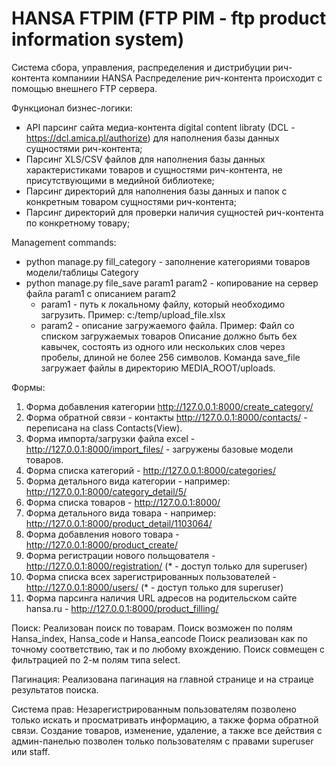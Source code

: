 # HANSA FTPIM (FTP PIM - ftp product information system)

Система сбора, управления, распределения и дистрибуции рич-контента компаниии HANSA
Распределение рич-контента происходит с помощью внешнего FTP сервера.

Функционал бизнес-логики:
- API парсинг сайта медиа-контента digital content libraty (DCL - https://dcl.amica.pl/authorize) для наполнения базы данных сущностями рич-контента;
- Парсинг XLS/CSV файлов для наполнения базы данных характеристиками товаров и сущностями рич-контента, не присутствующими в медийной библиотеке;
- Парсинг директорий для наполнения базы данных и папок с конкретным товаром сущностями рич-контента;
- Парсинг директорий для проверки наличия сущностей рич-контента по конкретному товару;


Management commands:
- python manage.py fill_category - заполнение категориями товаров модели/таблицы Category
- python manage.py file_save param1 param2 - копирование на сервер файла param1 с описанием param2
	- param1 - путь к локальному файлу, который необходимо загрузить. Пример: с:/temp/upload_file.xlsx
	- param2 - описание загружаемого файла. Пример: Файл со списком загружаемых товаров
			   Описание должно быть бех кавычек, состоять из одного или нескольких слов через пробелы, длиной не более 256 символов.
	Команда save_file загружает файлы в директорию MEDIA_ROOT/uploads.
	
Формы:
1. Форма добавления категории http://127.0.0.1:8000/create_category/
2. Форма обратной связи - контакты http://127.0.0.1:8000/contacts/ - переписана на class Contacts(View).
3. Форма импорта/загрузки файла excel - http://127.0.0.1:8000/import_files/ - загружены базовые модели товаров.
4. Форма списка категорий - http://127.0.0.1:8000/categories/
5. Форма детального вида категории - например: http://127.0.0.1:8000/category_detail/5/
6. Форма списка товаров - http://127.0.0.1:8000/
7. Форма детального вида товара - например: http://127.0.0.1:8000/product_detail/1103064/
8. Форма добавления нового товара - http://127.0.0.1:8000/product_create/
9. Форма регистрации нового польщователя - http://127.0.0.1:8000/registration/ (* - доступ только для superuser)
10. Форма списка всех зарегистрированных пользователей - http://127.0.0.1:8000/users/ (* - доступ только для superuser)
11. Форма парсинга наличия URL адресов на родительском сайте hansa.ru - http://127.0.0.1:8000/product_filling/

Поиск:
Реализован поиск по товарам. Поиск возможен по полям Hansa_index, Hansa_code и Hansa_eancode
Поиск реализован как по точному соответствию, так и по любому вхождению.
Поиск совмещен с фильтрацией по 2-м полям типа select.

Пагинация:
Реализована пагинация на главной странице и на страице результатов поиска.

Система прав:
Незарегистрированным пользователям позволено только искать и просматривать информацию, а также 
форма обратной связи. Создание товаров, изменение, удаление, а также все действия с админ-панелью 
позволен только пользователям с правами superuser или staff. 